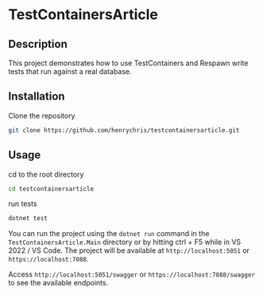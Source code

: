 # TestContainersArticle

## Description

This project demonstrates how to use TestContainers and Respawn write tests that run against a real database.

## Installation
Clone the repository  

```bash
git clone https://github.com/henrychris/testcontainersarticle.git
```

## Usage

cd to the root directory  

```bash
cd testcontainersarticle
```

run tests

```bash
dotnet test
```

You can run the project using the `dotnet run` command in the `TestContainersArticle.Main` directory or by hitting ctrl + F5 while in VS 2022 / VS Code. The project will be available at `http://localhost:5051` or `https://localhost:7088`.

Access `http://localhost:5051/swagger` or `https://localhost:7088/swagger` to see the available endpoints.
